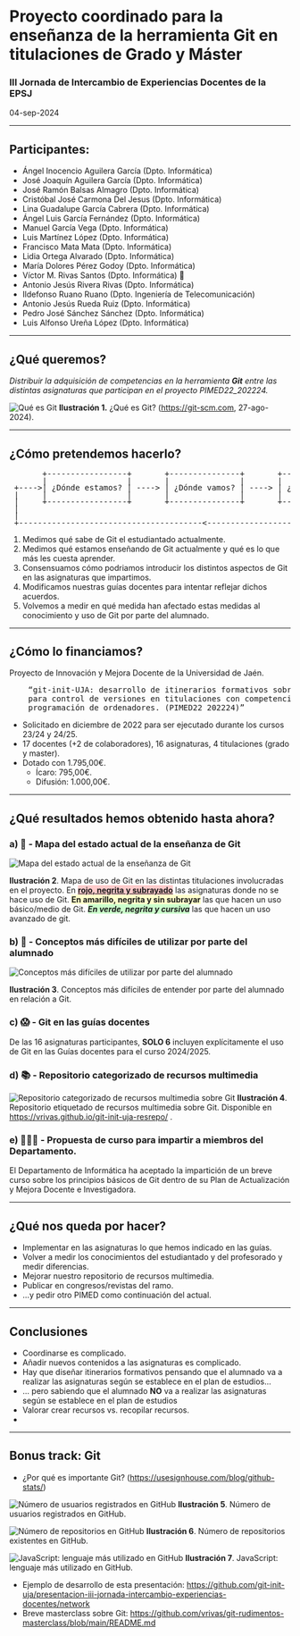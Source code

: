 # Proyecto coordinado para la enseñanza de la herramienta Git en titulaciones de Grado y Máster
### III Jornada de Intercambio de Experiencias Docentes de la EPSJ
04-sep-2024

___

## Participantes: 
* Ángel Inocencio Aguilera García (Dpto. Informática)
* José Joaquín Aguilera García (Dpto. Informática)
* José Ramón Balsas Almagro (Dpto. Informática)
* Cristóbal José Carmona Del Jesus (Dpto. Informática)
* Lina Guadalupe García Cabrera (Dpto. Informática)
* Ángel Luis García Fernández (Dpto. Informática)
* Manuel García Vega (Dpto. Informática)
* Luis Martínez López (Dpto. Informática)
* Francisco Mata Mata (Dpto. Informática)
* Lidia Ortega Alvarado (Dpto. Informática)
* María Dolores Pérez Godoy (Dpto. Informática)
* Víctor M. Rivas Santos (Dpto. Informática) 🎤
* Antonio Jesús Rivera Rivas (Dpto. Informática)
* Ildefonso Ruano Ruano (Dpto. Ingeniería de Telecomunicación)
* Antonio Jesús Rueda Ruiz (Dpto. Informática)
* Pedro José Sánchez Sánchez (Dpto. Informática)
* Luis Alfonso Ureña López (Dpto. Informática)

___

## ¿Qué queremos?

*Distribuir la adquisición de competencias en la herramienta **Git** entre las distintas asignaturas que participan en el proyecto PIMED22_202224.*

![Qué es Git](./assets/img/git.png)
**Ilustración 1.** ¿Qué es Git? (https://git-scm.com, 27-ago-2024).

---

## ¿Cómo pretendemos hacerlo?
<pre style="text-align: left; line-height: 0.9em;">
       +-----------------+       +---------------+       +--------------+
       |                 |       |               |       |              |
 +---->| ¿Dónde estamos? | ----> | ¿Dónde vamos? | ----> | ¿Cómo vamos? | --->---+
 |     |                 |       |               |       |              |        |
 |     +-----------------+       +---------------+       +--------------+        |
 |                                                                               |
 |                                                                               |
 +---------------------------------------<---------------------------------------+
</pre>

1. Medimos qué sabe de Git el estudiantado actualmente.
2. Medimos qué estamos enseñando de Git actualmente y qué es lo que más les cuesta aprender.
3. Consensuamos cómo podriamos introducir los distintos aspectos de Git en las asignaturas que impartimos.
4. Modificamos nuestras guías docentes para intentar reflejar dichos acuerdos.
5. Volvemos a medir en qué medida han afectado estas medidas al conocimiento y uso de Git por parte del alumnado.

---

## ¿Cómo lo financiamos?

Proyecto de Innovación y Mejora Docente de la Universidad de Jaén.
<pre>
    “git-init-UJA: desarrollo de itinerarios formativos sobre herramientas 
    para control de versiones en titulaciones con competencias en 
    programación de ordenadores. (PIMED22_202224)”
</pre>


* Solicitado en diciembre de 2022 para ser ejecutado durante los cursos 23/24 y 24/25.
* 17 docentes (+2 de colaboradores), 16 asignaturas, 4 titulaciones (grado y master).
* Dotado con 1.795,00€. 
    * Ícaro: 795,00€.
    * Difusión: 1.000,00€.


---

## ¿Qué resultados hemos obtenido hasta ahora?

### a) 🙂 -  Mapa del estado actual de la enseñanza de Git 
![Mapa del estado actual de la enseñanza de Git](./assets/img/mapa-git-actual-sin-pie.png)


**Ilustración 2**. Mapa de uso de Git en las distintas titulaciones involucradas en el proyecto. En <span style="background-color: rgba(255,0,0,0.2); font-weight: bold;text-decoration: underline;">rojo, negrita y subrayado</span> las asignaturas donde no se hace uso de Git. <span style="background-color: rgba(255,255,0,0.2); font-weight: bold;text-decoration: none;">En amarillo, negrita y sin subrayar</span> las que hacen un uso básico/medio de Git. <span style="background-color: rgba(0,255,0,0.2); font-weight: bold; font-style: italic;">En verde, negrita y cursiva</span> las que hacen un uso avanzado de git.

### b) 🤔 - Conceptos más difíciles de utilizar por parte del alumnado
![Conceptos más difíciles de utilizar por parte del alumnado](./assets/img/conceptos-dificiles-sin-pie.png)

**Ilustración 3**. Conceptos más difíciles de entender por parte del alumnado en relación a Git.

### c) 😱 - Git en las guías docentes

De las 16 asignaturas participantes, **SOLO 6** incluyen explícitamente el uso de Git en las Guías docentes para el curso 2024/2025.

### d) 📚 - Repositorio categorizado de recursos multimedia

![Repositorio categorizado de recursos multimedia sobre Git](./assets/img/git-init-uja-resrepo.png)
**Ilustración 4**. Repositorio etiquetado de recursos multimedia sobre Git. Disponible en https://vrivas.github.io/git-init-uja-resrepo/ .

### e) 👨🏼‍🏫 - Propuesta de curso para impartir a miembros del Departamento.

El Departamento de Informática ha aceptado la impartición de un breve curso sobre los principios básicos de Git dentro de su Plan de Actualización y Mejora Docente e Investigadora.

---

## ¿Qué nos queda por hacer?

* Implementar en las asignaturas lo que hemos indicado en las guías.
* Volver a medir los conocimientos del estudiantado y del profesorado y medir diferencias.
* Mejorar nuestro repositorio de recursos multimedia.
* Publicar en congresos/revistas del ramo.
* ...y pedir otro PIMED como continuación del actual.

---
## Conclusiones

* Coordinarse es complicado.
* Añadir nuevos contenidos a las asignaturas es complicado.
* Hay que diseñar itinerarios formativos pensando que el alumnado va a realizar las asignaturas según se establece en el plan de estudios...
* ... pero sabiendo que el alumnado **NO** va a realizar las asignaturas según se establece en el plan de estudios
* Valorar crear recursos vs. recopilar recursos.
* 
---
## Bonus track: Git

* ¿Por qué es importante Git?
(https://usesignhouse.com/blog/github-stats/)

![Número de usuarios registrados en GitHub](./assets/img/usuarios-git.svg)
**Ilustración 5**. Número de usuarios registrados en GitHub. 

![Número de repositorios en GitHub](./assets/img/repositorios-git.svg)
**Ilustración 6**. Número de repositorios existentes en GitHub. 

![JavaScript: lenguaje más utilizado en GitHub](./assets/img/javascript-git.svg)
**Ilustración 7**. JavaScript: lenguaje más utilizado en GitHub. 

* Ejemplo de desarrollo de esta presentación: https://github.com/git-init-uja/presentacion-iii-jornada-intercambio-experiencias-docentes/network
* Breve masterclass sobre Git: https://github.com/vrivas/git-rudimentos-masterclass/blob/main/README.md
